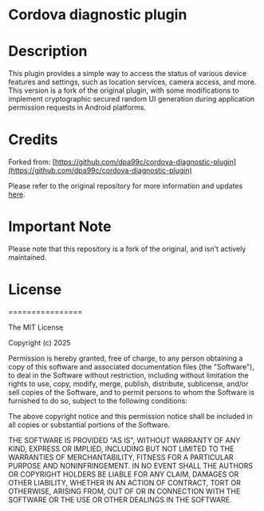 Cordova diagnostic plugin 
=========================

# Description
This plugin provides a simple way to access the status of various device features and settings, such as location services, camera access, and more.
This version is a fork of the original plugin, with some modifications to implement cryptographic secured random UI generation during application permission requests in Android platforms.


# Credits

Forked from: [https://github.com/dpa99c/cordova-diagnostic-plugin](https://github.com/dpa99c/cordova-diagnostic-plugin)

Please refer to the original repository for more information and updates [here](https://github.com/dpa99c/cordova-diagnostic-plugin/blob/master/README.md).

# Important Note
Please note that this repository is a fork of the original, and isn't actively maintained.


# License
================

The MIT License

Copyright (c) 2025 

Permission is hereby granted, free of charge, to any person obtaining a copy
of this software and associated documentation files (the "Software"), to deal
in the Software without restriction, including without limitation the rights
to use, copy, modify, merge, publish, distribute, sublicense, and/or sell
copies of the Software, and to permit persons to whom the Software is
furnished to do so, subject to the following conditions:

The above copyright notice and this permission notice shall be included in
all copies or substantial portions of the Software.

THE SOFTWARE IS PROVIDED "AS IS", WITHOUT WARRANTY OF ANY KIND, EXPRESS OR
IMPLIED, INCLUDING BUT NOT LIMITED TO THE WARRANTIES OF MERCHANTABILITY,
FITNESS FOR A PARTICULAR PURPOSE AND NONINFRINGEMENT. IN NO EVENT SHALL THE
AUTHORS OR COPYRIGHT HOLDERS BE LIABLE FOR ANY CLAIM, DAMAGES OR OTHER
LIABILITY, WHETHER IN AN ACTION OF CONTRACT, TORT OR OTHERWISE, ARISING FROM,
OUT OF OR IN CONNECTION WITH THE SOFTWARE OR THE USE OR OTHER DEALINGS IN
THE SOFTWARE.
